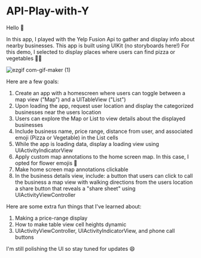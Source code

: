 # API-Play-with-Y

Hello 👋

In this app, I played with the Yelp Fusion Api to gather and display info about nearby businesses. 
This app is built using UIKit (no storyboards here!)
For this demo, I selected to display places where users can find pizza or vegetables 🍕🥦

![ezgif com-gif-maker (1)](https://user-images.githubusercontent.com/39711539/133482513-ef026417-7166-4eb6-ae12-10a43dc16817.gif)

Here are a few goals:
1. Create an app with a homescreen where users can toggle between a map view ("Map") and a UITableView ("List")
2. Upon loading the app, request user location and display the categorized businesses near the users location
3. Users can explore the Map or List to view details about the displayed businesses
4. Include business name, price range, distance from user, and associated emoji (Pizza or Vegetable) in the List cells
5. While the app is loading data, display a loading view using UIActivityIndicatorView
6. Apply custom map annotations to the home screen map. In this case, I opted for flower emojis 🌼
7. Make home screen map annotations clickable 
8. In the business details view, include: 
  a button that users can click to call the business 
  a map view with walking directions from the users location
  a share button that reveals a "share sheet" using UIActivityViewController

Here are some extra fun things that I've learned about:
1. Making a price-range display
2. How to make table view cell heights dynamic
3. UIActivityViewController, UIActivityIndicatorView, and phone call buttons

I'm still polishing the UI so stay tuned for updates 😄


